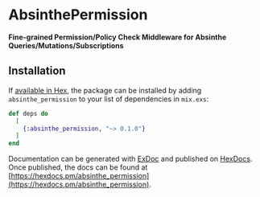 # AbsinthePermission

**Fine-grained Permission/Policy Check Middleware for Absinthe Queries/Mutations/Subscriptions**

## Installation

If [available in Hex](https://hex.pm/docs/publish), the package can be installed
by adding `absinthe_permission` to your list of dependencies in `mix.exs`:

```elixir
def deps do
  [
    {:absinthe_permission, "~> 0.1.0"}
  ]
end
```

Documentation can be generated with [ExDoc](https://github.com/elixir-lang/ex_doc)
and published on [HexDocs](https://hexdocs.pm). Once published, the docs can
be found at [https://hexdocs.pm/absinthe_permission](https://hexdocs.pm/absinthe_permission).

